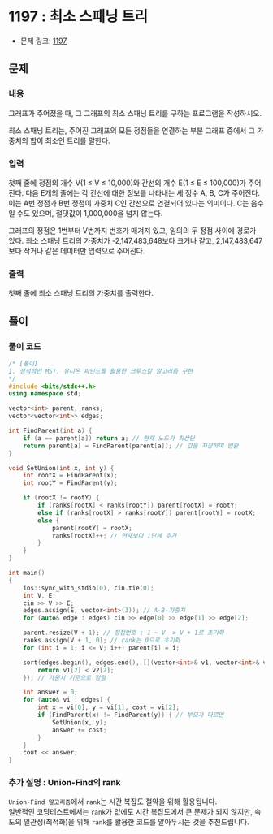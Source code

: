 # 1197 : 최소 스패닝 트리
- 문제 링크: [1197](https://www.acmicpc.net/problem/1197)

## 문제
### 내용
그래프가 주어졌을 때, 그 그래프의 최소 스패닝 트리를 구하는 프로그램을 작성하시오.

최소 스패닝 트리는, 주어진 그래프의 모든 정점들을 연결하는 부분 그래프 중에서 그 가중치의 합이 최소인 트리를 말한다.

### 입력
첫째 줄에 정점의 개수 V(1 ≤ V ≤ 10,000)와 간선의 개수 E(1 ≤ E ≤ 100,000)가 주어진다. 다음 E개의 줄에는 각 간선에 대한 정보를 나타내는 세 정수 A, B, C가 주어진다. 이는 A번 정점과 B번 정점이 가중치 C인 간선으로 연결되어 있다는 의미이다. C는 음수일 수도 있으며, 절댓값이 1,000,000을 넘지 않는다.

그래프의 정점은 1번부터 V번까지 번호가 매겨져 있고, 임의의 두 정점 사이에 경로가 있다. 최소 스패닝 트리의 가중치가 -2,147,483,648보다 크거나 같고, 2,147,483,647보다 작거나 같은 데이터만 입력으로 주어진다.

### 출력
첫째 줄에 최소 스패닝 트리의 가중치를 출력한다.

## 풀이
### 풀이 코드
```cpp
/* [풀이]
1. 정석적인 MST. 유니온 파인드를 활용한 크루스칼 알고리즘 구현
*/
#include <bits/stdc++.h>
using namespace std;

vector<int> parent, ranks;
vector<vector<int>> edges;

int FindParent(int a) {
	if (a == parent[a]) return a; // 현재 노드가 최상단
	return parent[a] = FindParent(parent[a]); // 값을 저장하며 반환
}

void SetUnion(int x, int y) {
	int rootX = FindParent(x);
	int rootY = FindParent(y);

	if (rootX != rootY) {
		if (ranks[rootX] < ranks[rootY]) parent[rootX] = rootY;
		else if (ranks[rootX] > ranks[rootY]) parent[rootY] = rootX;
		else {
			parent[rootY] = rootX;
			ranks[rootX]++; // 현재보다 1단계 추가
		}
	}
}

int main()
{
	ios::sync_with_stdio(0), cin.tie(0);
	int V, E;
	cin >> V >> E;
	edges.assign(E, vector<int>(3)); // A-B-가중치
	for (auto& edge : edges) cin >> edge[0] >> edge[1] >> edge[2];

	parent.resize(V + 1); // 정점번호 : 1 ~ V -> V + 1로 초기화 
	ranks.assign(V + 1, 0); // rank는 0으로 초기화
	for (int i = 1; i <= V; i++) parent[i] = i;

	sort(edges.begin(), edges.end(), [](vector<int>& v1, vector<int>& v2) {
		return v1[2] < v2[2];
	}); // 가중치 기준으로 정렬

	int answer = 0;
	for (auto& vi : edges) {
		int x = vi[0], y = vi[1], cost = vi[2];
		if (FindParent(x) != FindParent(y)) { // 부모가 다르면
			SetUnion(x, y);
			answer += cost;
		}
	}
	cout << answer;
}
```
### 추가 설명 : Union-Find의 rank
`Union-Find 알고리즘`에서 `rank`는 시간 복잡도 절약을 위해 활용됩니다.<br>
일반적인 코딩테스트에서는 `rank`가 없에도 시간 복잡도에서 큰 문제가 되지 않지만, 속도의 일관성(최적화)을 위해 `rank`를 활용한 코드를 알아두시는 것을 추천드립니다.